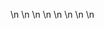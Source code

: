

















































\n
\n
\n
\n
\n
\n
\n
\n






































































































































































































































































